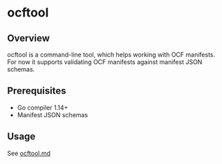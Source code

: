 # ocftool

## Overview

ocftool is a command-line tool, which helps working with OCF manifests. For now it supports validating OCF manifests against manifest JSON schemas.

## Prerequisites

- Go compiler 1.14+
- Manifest JSON schemas

## Usage

See [ocftool.md](./docs/ocftool.md)
